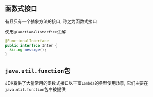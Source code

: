 ## 函数式接口

有且只有一个抽象方法的接口, 称之为函数式接口

使用`@FunctionalInterface`注解

```java
@FunctionalInterface
public interface Inter {
  String message();
}
```

## `java.util.function`包

JDK提供了大量常用的函数式接口以丰富`Lambda`的典型使用场景, 它们主要在`java.util.function`包中被提供















